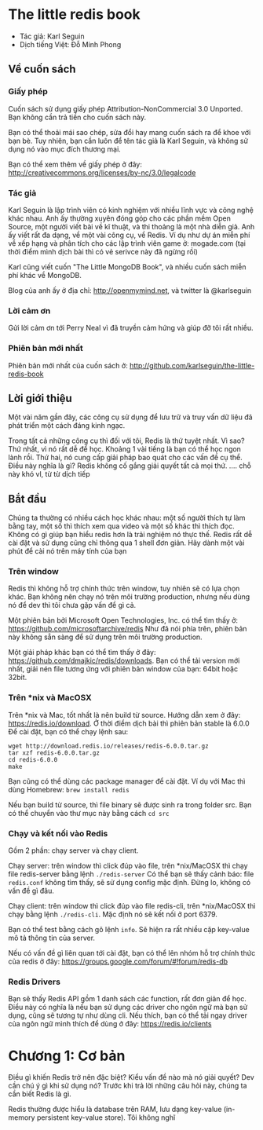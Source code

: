 # The little redis book
- Tác giả: Karl Seguin
- Dịch tiếng Việt: Đỗ Minh Phong

## Về cuốn sách
### Giấy phép
Cuốn sách sử dụng giấy phép Attribution-NonCommercial 3.0 Unported. Bạn không cần trả tiền cho cuốn sách này.

Bạn có thể thoải mái sao chép, sửa đổi hay mang cuốn sách ra để khoe với bạn bè. Tuy nhiên, bạn cần luôn để tên tác giả là Karl Seguin, và không sử dụng nó vào mục đích thương mại.

Bạn có thể xem thêm về giấy phép ở đây:
http://creativecommons.org/licenses/by-nc/3.0/legalcode

### Tác giả
Karl Seguin là lập trình viên có kinh nghiệm với nhiều lĩnh vực và công nghệ khác nhau. Anh ấy thường xuyên đóng góp cho các phần mềm Open Source, một người viết bài về kĩ thuật, và thi thoảng là một nhà diễn giả. Anh ấy viết rất đa dạng, về một vài công cụ, về Redis. Ví dụ như dự án miễn phí về xếp hạng và phân tích cho các lập trình viên game ở: mogade.com (tại thời điểm mình dịch bài thì có vẻ serivce này đã ngừng rồi)

Karl cũng viết cuốn "The Little MongoDB Book", và nhiều cuốn sách miễn phí khác về MongoDB.

Blog của anh ấy ở địa chỉ: http://openmymind.net, và twitter là @karlseguin

### Lời cảm ơn
Gửi lời cảm ơn tới Perry Neal vì đã truyền cảm hứng và giúp đỡ tôi rất nhiều.

### Phiên bản mới nhất
Phiên bản mới nhất của cuốn sách ở: http://github.com/karlseguin/the-little-redis-book


## Lời giới thiệu
Một vài năm gần đây, các công cụ sử dụng để lưu trữ và truy vấn dữ liệu đã phát triển một cách đáng kinh ngạc. 

Trong tất cả những công cụ thì đối với tôi, Redis là thứ tuyệt nhất. Vì sao? Thứ nhất, vì nó rất dễ để học. Khoảng 1 vài tiếng là bạn có thể học ngon lành rồi. Thứ hai, nó cung cấp giải pháp bao quát cho các vấn đề cụ thể. Điều này nghĩa là gì? Redis không cố gắng giải quyết tất cả mọi thứ.
....
chỗ này khó vl, từ từ dịch tiếp

## Bắt đầu
Chúng ta thường có nhiều cách học khác nhau: một số người thích tự làm bằng tay, một số thì thích xem qua video và một số khác thì thích đọc. Không có gì giúp bạn hiểu redis hơn là trải nghiệm nó thực thế.
Redis rất dễ cài đặt và sử dụng cũng chỉ thông qua 1 shell đơn giản. 
Hãy dành một vài phút để cài nó trên máy tính của bạn

### Trên window
Redis thì không hỗ trợ chính thức trên window, tuy nhiên sẽ có lựa chọn khác. Bạn không nên chạy nó trên môi trường production, nhưng nếu dùng nó để dev thì tôi chưa gặp vấn đề gì cả.

Một phiên bản bởi Microsoft Open Technologies, Inc. có thể tìm thấy ở: https://github.com/microsoftarchive/redis
Như đã nói phía trên, phiên bản này không sẵn sàng để sử dụng trên môi trường production.

Một giải pháp khác bạn có thể tìm thấy ở đây: https://github.com/dmajkic/redis/downloads.
Bạn có thể tải version mới nhất, giải nén file tương ứng với phiên bản window của bạn: 64bit hoặc 32bit.

### Trên *nix và MacOSX
Trên *nix và Mac, tốt nhất là nên build từ source. Hướng dẫn xem ở đây: https://redis.io/download. Ở thời điểm dịch bài thì phiên bản stable là 6.0.0
Để cài đặt, bạn có thể chạy lệnh sau:

```
wget http://download.redis.io/releases/redis-6.0.0.tar.gz
tar xzf redis-6.0.0.tar.gz
cd redis-6.0.0
make
```

Bạn cũng có thể dùng các package manager để cài đặt. Ví dụ với Mac thì dùng Homebrew: `brew install redis`

Nếu bạn build từ source, thì file binary sẽ được sinh ra trong folder src. Bạn có thể chuyển vào thư mục này bằng cách `cd src`

### Chạy và kết nối vào Redis
Gồm 2 phần: chạy server và chạy client.

Chạy server: trên window thì click đúp vào file, trên *nix/MacOSX thì chạy file redis-server bằng lệnh `./redis-server`
Có thể bạn sẽ thấy cảnh báo: file `redis.conf` không tìm thấy, sẽ sử dụng config mặc định. Đừng lo, không có vấn đề gì đâu. 

Chạy client: trên window thì click đúp vào file redis-cli, trên *nix/MacOSX thì chạy bằng lệnh `./redis-cli`.
Mặc định nó sẽ kết nối ở port 6379.

Bạn có thể test bằng cách gõ lệnh `info`. Sẽ hiện ra rất nhiều cặp key-value mô tả thông tin của server.

Nếu có vấn đề gì liên quan tới cài đặt, bạn có thể lên nhóm hỗ trợ chính thức của redis ở đây: https://groups.google.com/forum/#!forum/redis-db

### Redis Drivers
Bạn sẽ thấy Redis API gồm 1 danh sách các function, rất đơn giản để học.
Điều này có nghĩa là nếu bạn sử dụng các driver cho ngôn ngữ mà bạn sử dụng, cũng sẽ tương tự như dùng cli.
Nếu thích, bạn có thể tải ngay driver của ngôn ngữ mình thích để dùng ở đây: https://redis.io/clients

# Chương 1: Cơ bản
Điều gì khiến Redis trở nên đặc biệt? Kiểu vấn đề nào mà nó giải quyết? Dev cần chú ý gì khi sử dụng nó?
Trước khi trả lời những câu hỏi này, chúng ta cần biết Redis là gì.

Redis thường được hiểu là database trên RAM, lưu dạng key-value (in-memory persistent key-value store). Tôi không nghĩ
